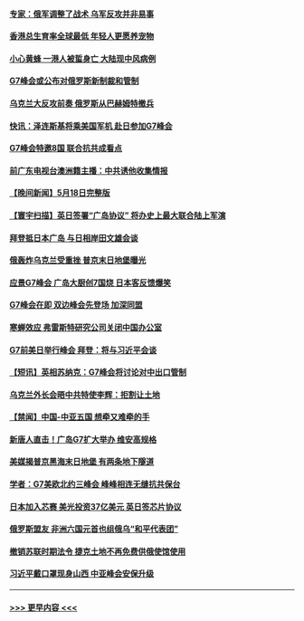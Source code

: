 #### [专家：俄军调整了战术 乌军反攻并非易事](../pages/prog202/a103716175.md?t=05192144) 
#### [香港总生育率全球最低 年轻人更愿养宠物](../pages/prog202/a103716171.md?t=05192144) 
#### [小心黄蜂 一港人被蜇身亡 大陆现中风病例](../pages/prog202/a103716164.md?t=05192144) 
#### [G7峰会或公布对俄罗斯新制裁和管制](../pages/prog202/a103716156.md?t=05192144) 
#### [乌克兰大反攻前奏 俄罗斯从巴赫姆特撤兵](../pages/prog202/a103716134.md?t=05192144) 
#### [快讯：泽连斯基将乘美国军机 赴日参加G7峰会](../pages/prog202/a103716144.md?t=05192144) 
#### [G7峰会特邀8国 联合抗共成看点](../pages/prog202/a103716109.md?t=05192144) 
#### [前广东电视台澳洲籍主播：中共诱他收集情报](../pages/prog202/a103716083.md?t=05192144) 
#### [【晚间新闻】5月18日完整版](../pages/prog202/a103715987.md?t=05192144) 
#### [【寰宇扫描】英日签署“广岛协议” 将办史上最大联合陆上军演](../pages/prog202/a103715999.md?t=05192144) 
#### [拜登抵日本广岛 与日相岸田文雄会谈](../pages/prog202/a103715993.md?t=05192144) 
#### [俄轰炸乌克兰受重挫 普京末日地堡曝光](../pages/prog202/a103715991.md?t=05192144) 
#### [应景G7峰会 广岛大厨创7国烧 日本客反馈爆笑](../pages/prog202/a103715897.md?t=05192144) 
#### [G7峰会在即 双边峰会先登场 加深同盟](../pages/prog202/a103715887.md?t=05192144) 
#### [寒蝉效应 弗雷斯特研究公司关闭中国办公室](../pages/prog202/a103715863.md?t=05192144) 
#### [G7前美日举行峰会 拜登：将与习近平会谈](../pages/prog202/a103715704.md?t=05192144) 
#### [【短讯】英相苏纳克：G7峰会将讨论对中出口管制](../pages/prog202/a103715703.md?t=05192144) 
#### [乌克兰外长会晤中共特使李辉：拒割让土地](../pages/prog202/a103715702.md?t=05192144) 
#### [【禁闻】中国-中亚五国 想牵又难牵的手](../pages/prog202/a103715638.md?t=05192144) 
#### [新唐人直击！广岛G7扩大举办 维安高规格](../pages/prog202/a103715572.md?t=05192144) 
#### [美媒揭普京黑海末日地堡 有两条地下隧道](../pages/prog202/a103715500.md?t=05192144) 
#### [学者：G7美欧北约三峰会 峰峰相连无缝抗共保台](../pages/prog202/a103715523.md?t=05192144) 
#### [日本加入芯赛 美光投资37亿美元 英日签芯片协议](../pages/prog202/a103715496.md?t=05192144) 
#### [俄罗斯盟友 非洲六国元首也组俄乌“和平代表团”](../pages/prog202/a103715491.md?t=05192144) 
#### [撤销苏联时期法令 捷克土地不再免费供俄使馆使用](../pages/prog202/a103715463.md?t=05192144) 
#### [习近平戴口罩现身山西 中亚峰会安保升级](../pages/prog202/a103715439.md?t=05192144) 

----
#### [ >>> 更早内容 <<< ](../indexes/prog202-earlier.md)
